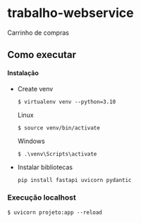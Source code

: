 # trabalho-webservice
Carrinho de compras
## Como executar 

#### Instalação
* Create venv
    ```
    $ virtualenv venv --python=3.10
    ```
    Linux
    ```
    $ source venv/bin/activate
   ```
   Windows
    ```
    $ .\venv\Scripts\activate
   ```
* Instalar bibliotecas
     ```
     pip install fastapi uvicorn pydantic

     ```
### Execução localhost
  ```
  $ uvicorn projeto:app --reload
   ```
